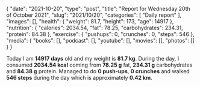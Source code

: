 {
    "date": "2021-10-20",
    "type": "post",
    "title": "Report for Wednesday 20th of October 2021",
    "slug": "2021\/10\/20",
    "categories": [
        "Daily report"
    ],
    "images": [],
    "health": {
        "weight": 81.7,
        "height": 173,
        "age": 14917
    },
    "nutrition": {
        "calories": 2034.54,
        "fat": 78.25,
        "carbohydrates": 234.31,
        "protein": 84.38
    },
    "exercise": {
        "pushups": 0,
        "crunches": 0,
        "steps": 546
    },
    "media": {
        "books": [],
        "podcast": [],
        "youtube": [],
        "movies": [],
        "photos": []
    }
}

Today I am <strong>14917 days</strong> old and my weight is <strong>81.7 kg</strong>. During the day, I consumed <strong>2034.54 kcal</strong> coming from <strong>78.25 g</strong> fat, <strong>234.31 g</strong> carbohydrates and <strong>84.38 g</strong> protein. Managed to do <strong>0 push-ups</strong>, <strong>0 crunches</strong> and walked <strong>546 steps</strong> during the day which is approximately <strong>0.42 km</strong>.